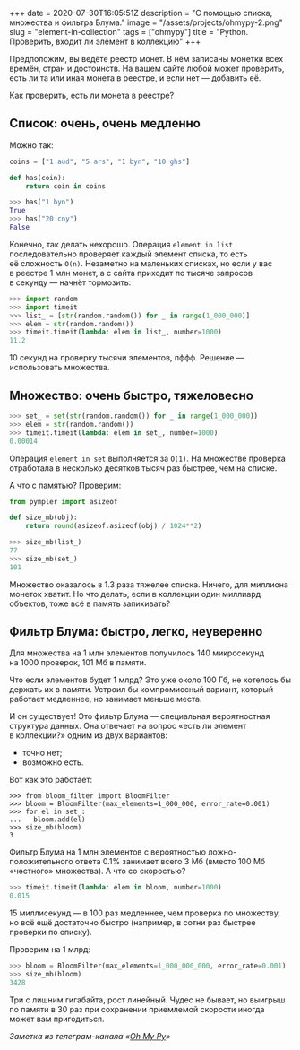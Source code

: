 +++
date = 2020-07-30T16:05:51Z
description = "С помощью списка, множества и фильтра Блума."
image = "/assets/projects/ohmypy-2.png"
slug = "element-in-collection"
tags = ["ohmypy"]
title = "Python. Проверить, входит ли элемент в коллекцию"
+++

Предположим, вы ведёте реестр монет. В нём записаны монетки всех времён, стран и достоинств. На вашем сайте любой может проверить, есть ли та или иная монета в реестре, и если нет — добавить её.

Как проверить, есть ли монета в реестре?

## Список: очень, очень медленно

Можно так:

```python
coins = ["1 aud", "5 ars", "1 byn", "10 ghs"]

def has(coin):
    return coin in coins

>>> has("1 byn")
True
>>> has("20 cny")
False
```

Конечно, так делать нехорошо. Операция `element in list` последовательно проверяет каждый элемент списка, то есть её сложность `O(n)`. Незаметно на маленьких списках, но если у вас в реестре 1 млн монет, а с сайта приходит по тысяче запросов в секунду — начнёт тормозить:

```python
>>> import random
>>> import timeit
>>> list_ = [str(random.random()) for _ in range(1_000_000)]
>>> elem = str(random.random())
>>> timeit.timeit(lambda: elem in list_, number=1000)
11.2
```

10 секунд на проверку тысячи элементов, пффф. Решение — использовать множества.

## Множество: очень быстро, тяжеловесно

```python
>>> set_ = set(str(random.random()) for _ in range(1_000_000))
>>> elem = str(random.random())
>>> timeit.timeit(lambda: elem in set_, number=1000)
0.00014
```

Операция `element in set` выполняется за `O(1)`. На множестве проверка отработала в несколько десятков тысяч раз быстрее, чем на списке.

А что с памятью? Проверим:

```python
from pympler import asizeof

def size_mb(obj):
    return round(asizeof.asizeof(obj) / 1024**2)

>>> size_mb(list_)
77
>>> size_mb(set_)
101
```

Множество оказалось в 1.3 раза тяжелее списка. Ничего, для миллиона монеток хватит. Но что делать, если в коллекции один миллиард объектов, тоже всё в память запихивать?

## Фильтр Блума: быстро, легко, неуверенно

Для множества на 1 млн элементов получилось 140 микросекунд на 1000 проверок, 101 Мб в памяти.

Что если элементов будет 1 млрд? Это уже около 100 Гб, не хотелось бы держать их в памяти. Устроил бы компромиссный вариант, который работает медленнее, но занимает меньше места.

И он существует! Это фильтр Блума — специальная вероятностная структура данных. Она отвечает на вопрос «есть ли элемент в коллекции?» одним из двух вариантов:

-   точно нет;
-   возможно есть.

Вот как это работает:

```
>>> from bloom_filter import BloomFilter
>>> bloom = BloomFilter(max_elements=1_000_000, error_rate=0.001)
>>> for el in set_:
...   bloom.add(el)
>>> size_mb(bloom)
3
```

Фильтр Блума на 1 млн элементов с вероятностью ложно-положительного ответа 0.1% занимает всего 3 Мб (вместо 100 Мб «честного» множества). А что со скоростью?

```python
>>> timeit.timeit(lambda: elem in bloom, number=1000)
0.015
```

15 миллисекунд — в 100 раз медленнее, чем проверка по множеству, но всё ещё достаточно быстро (например, в сотни раз быстрее проверки по списку).

Проверим на 1 млрд:

```python
>>> bloom = BloomFilter(max_elements=1_000_000_000, error_rate=0.001)
>>> size_mb(bloom)
3428
```

Три с лишним гигабайта, рост линейный. Чудес не бывает, но выигрыш по памяти в 30 раз при сохранении приемлемой скорости иногда может вам пригодиться.

<div class="row">
<div class="col-xs-12 col-sm-10 col-md-8"><p><em>Заметка из телеграм-канала <span class="nowrap"><i class="fas fa-kiwi-bird"></i> «<a href="https://t.me/ohmypy">Oh My Py</a>»</span></em></p></div>
</div>
